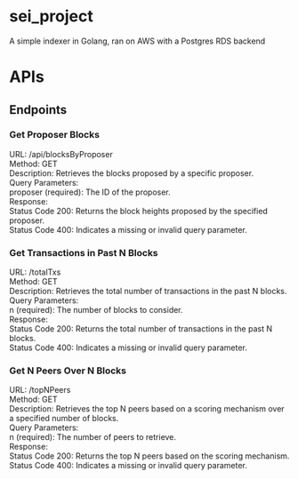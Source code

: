 # sei_project
A simple indexer in Golang, ran on AWS with a Postgres RDS backend

# APIs

## Endpoints
### Get Proposer Blocks
URL: /api/blocksByProposer<br>
Method: GET<br>
Description: Retrieves the blocks proposed by a specific proposer.<br>
Query Parameters:<br>
proposer (required): The ID of the proposer.<br>
Response:<br>
Status Code 200: Returns the block heights proposed by the specified proposer.<br>
Status Code 400: Indicates a missing or invalid query parameter.<br>
### Get Transactions in Past N Blocks
URL: /totalTxs<br>
Method: GET<br>
Description: Retrieves the total number of transactions in the past N blocks.<br>
Query Parameters:<br>
n (required): The number of blocks to consider.<br>
Response:<br>
Status Code 200: Returns the total number of transactions in the past N blocks.<br>
Status Code 400: Indicates a missing or invalid query parameter.<br>
### Get N Peers Over N Blocks
URL: /topNPeers<br>
Method: GET<br>
Description: Retrieves the top N peers based on a scoring mechanism over a specified number of blocks.<br>
Query Parameters:<br>
n (required): The number of peers to retrieve.<br>
Response:<br>
Status Code 200: Returns the top N peers based on the scoring mechanism.<br>
Status Code 400: Indicates a missing or invalid query parameter.<br>
